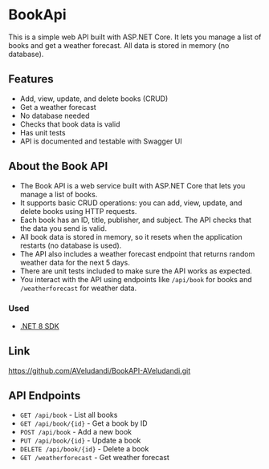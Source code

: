 # BookApi

This is a simple web API built with ASP.NET Core. It lets you manage a list of books and get a weather forecast. All data is stored in memory (no database).

## Features

- Add, view, update, and delete books (CRUD)
- Get a weather forecast
- No database needed
- Checks that book data is valid
- Has unit tests
- API is documented and testable with Swagger UI

## About the Book API

- The Book API is a web service built with ASP.NET Core that lets you manage a list of books.
- It supports basic CRUD operations: you can add, view, update, and delete books using HTTP requests.
- Each book has an ID, title, publisher, and subject. The API checks that the data you send is valid.
- All book data is stored in memory, so it resets when the application restarts (no database is used).
- The API also includes a weather forecast endpoint that returns random weather data for the next 5 days.
- There are unit tests included to make sure the API works as expected.
- You interact with the API using endpoints like `/api/book` for books and `/weatherforecast` for weather data.

### Used

- [.NET 8 SDK](https://dotnet.microsoft.com/download/dotnet/8.0)

## Link

https://github.com/AVeludandi/BookAPI-AVeludandi.git  

## API Endpoints

- `GET /api/book` - List all books
- `GET /api/book/{id}` - Get a book by ID
- `POST /api/book` - Add a new book
- `PUT /api/book/{id}` - Update a book
- `DELETE /api/book/{id}` - Delete a book
- `GET /weatherforecast` - Get weather forecast
